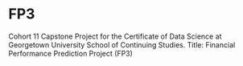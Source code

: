 # FP3
Cohort 11 Capstone Project for the Certificate of Data Science at Georgetown University School of Continuing Studies.
Title: Financial Performance Prediction Project (FP3)
